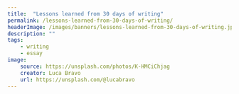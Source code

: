 ```yaml
---
title:  "Lessons learned from 30 days of writing"
permalink: /lessons-learned-from-30-days-of-writing/
headerImage: /images/banners/lessons-learned-from-30-days-of-writing.jpg
description: ""
tags:
    - writing
    - essay
image:
    source: https://unsplash.com/photos/K-HMCiChjag
    creator: Luca Bravo
    url: https://unsplash.com/@lucabravo
---
```

